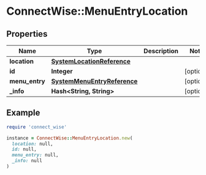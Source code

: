 # ConnectWise::MenuEntryLocation

## Properties

| Name | Type | Description | Notes |
| ---- | ---- | ----------- | ----- |
| **location** | [**SystemLocationReference**](SystemLocationReference.md) |  |  |
| **id** | **Integer** |  | [optional] |
| **menu_entry** | [**SystemMenuEntryReference**](SystemMenuEntryReference.md) |  | [optional] |
| **_info** | **Hash&lt;String, String&gt;** |  | [optional] |

## Example

```ruby
require 'connect_wise'

instance = ConnectWise::MenuEntryLocation.new(
  location: null,
  id: null,
  menu_entry: null,
  _info: null
)
```

